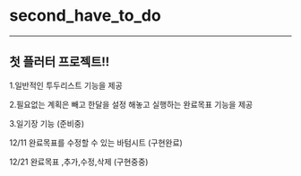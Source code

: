 # second_have_to_do

- - -
## 첫 플러터 프로젝트!! 

1.일반적인 투두리스트 기능을 제공

2.필요없는 계획은 빼고 한달을 설정 해놓고 실행하는 완료목표 기능을 제공

3.일기장 기능 (준비중)

12/11 완료목표를 수정할 수 있는 바텀시트 (구현완료) 

12/21 완료목표 ,추가,수정,삭제 (구현중중)
 

